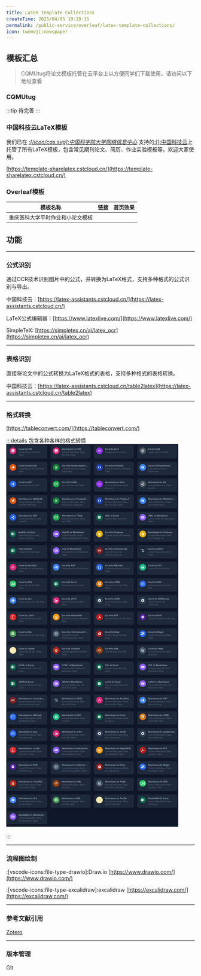 ```yaml
---
title: LaTeX Template Collections
createTime: 2025/04/05 19:29:15
permalink: /public-service/overleaf/latex-template-collections/
icon: twemoji:newspaper
---
```


## 模板汇总
> CQMUtug将论文模板托管在云平台上以方便同学们下载使用，请访问以下地址查看

### CQMUtug

:::tip
待完善
:::

### 中国科技云LaTeX模板

我们已在 *[:[/icon/cas.svg]:中国科学院大学网络信息中心](https://cnic.cas.cn/)* 支持的[:[]:中国科技云](https://www.cstcloud.cn/)上托管了所有LaTeX模板，包含常见期刊论文、简历、作业实验模板等，欢迎大家使用。

[https://template-sharelatex.cstcloud.cn/](https://template-sharelatex.cstcloud.cn/)

### Overleaf模板

| 模板名称             | 链接 | 首页效果 |
|------------------|----|------|
| 重庆医科大学平时作业和小论文模板 |    |      |



## 功能

---

### 公式识别

通过OCR技术识别图片中的公式，并转换为LaTeX格式，支持多种格式的公式识别与导出。

中国科技云：[https://latex-assistants.cstcloud.cn/](https://latex-assistants.cstcloud.cn/)

LaTeX公式编辑器：[https://www.latexlive.com/](https://www.latexlive.com/)

SimpleTeX: [https://simpletex.cn/ai/latex_ocr](https://simpletex.cn/ai/latex_ocr)


---
### 表格识别

直接将论文中的公式转换为LaTeX格式的表格，支持多种格式的表格转换。

中国科技云：[https://latex-assistants.cstcloud.cn/table2latex](https://latex-assistants.cstcloud.cn/table2latex)

---

### 格式转换

[https://tableconvert.com/](https://tableconvert.com/)


:::details 包含各种各样的格式转换
![2025-04-06_19-15-48.png](../../../.vuepress/public/src/2025-04-06_19-15-48.png)
    

:::

---

### 流程图绘制

:[vscode-icons:file-type-drawio]:Draw.io [https://www.drawio.com/](https://www.drawio.com/)

:[vscode-icons:file-type-excalidraw]:excalidraw [https://excalidraw.com/](https://excalidraw.com/)

---

### 参考文献引用

[Zotero]() 

---

### 版本管理

Git